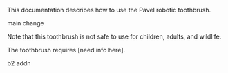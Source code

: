 This documentation describes how to use the Pavel robotic
toothbrush.

main change

Note that this toothbrush is not safe to use for children,
adults, and wildlife.

The toothbrush requires [need info here].

b2 addn